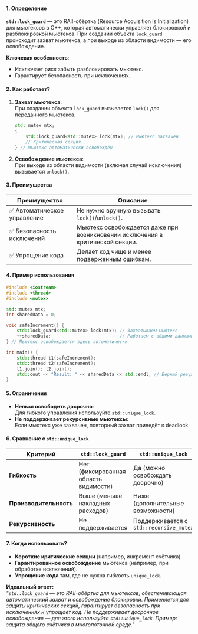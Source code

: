#### **1. Определение**  
**`std::lock_guard`** — это RAII-обёртка (Resource Acquisition Is Initialization) для мьютексов в C++, которая автоматически управляет блокировкой и разблокировкой мьютекса. При создании объекта `lock_guard` происходит захват мьютекса, а при выходе из области видимости — его освобождение.  

**Ключевая особенность**:  
- Исключает риск забыть разблокировать мьютекс.  
- Гарантирует безопасность при исключениях.  

#### **2. Как работает?**  
1. **Захват мьютекса**:  
   При создании объекта `lock_guard` вызывается `lock()` для переданного мьютекса.  
   ```cpp
   std::mutex mtx;
   {
       std::lock_guard<std::mutex> lock(mtx); // Мьютекс захвачен
       // Критическая секция...
   } // Мьютекс автоматически освобождён
   ```  
2. **Освобождение мьютекса**:  
   При выходе из области видимости (включая случай исключения) вызывается `unlock()`.  

#### **3. Преимущества**  
| **Преимущество**               | **Описание**                                                                 |
|--------------------------------|-----------------------------------------------------------------------------|
| ✅ Автоматическое управление    | Не нужно вручную вызывать `lock()`/`unlock()`.                              |
| ✅ Безопасность исключений      | Мьютекс освобождается даже при возникновении исключения в критической секции. |
| ✅ Упрощение кода               | Делает код чище и менее подверженным ошибкам.                               |

#### **4. Пример использования**  
```cpp
#include <iostream>
#include <thread>
#include <mutex>

std::mutex mtx;
int sharedData = 0;

void safeIncrement() {
    std::lock_guard<std::mutex> lock(mtx); // Захватываем мьютекс
    ++sharedData;                          // Работаем с общими данными
} // Мьютекс освобождается здесь автоматически

int main() {
    std::thread t1(safeIncrement);
    std::thread t2(safeIncrement);
    t1.join(); t2.join();
    std::cout << "Result: " << sharedData << std::endl; // Верный результат: 2
}
```  

#### **5. Ограничения**  
- **Нельзя освободить досрочно**:  
  Для гибкого управления используйте `std::unique_lock`.  
- **Не поддерживает рекурсивные мьютексы**:  
  Если мьютекс уже захвачен, повторный захват приведёт к deadlock.  

#### **6. Сравнение с `std::unique_lock`**  
| **Критерий**          | **`std::lock_guard`**                  | **`std::unique_lock`**                  |
|-----------------------|---------------------------------------|-----------------------------------------|
| **Гибкость**          | Нет (фиксированная область видимости) | Да (можно освобождать досрочно)         |
| **Производительность**| Выше (меньше накладных расходов)      | Ниже (дополнительные возможности)       |
| **Рекурсивность**     | Не поддерживается                     | Поддерживается с `std::recursive_mutex` |

#### **7. Когда использовать?**  
- **Короткие критические секции** (например, инкремент счётчика).  
- **Гарантированное освобождение** мьютекса (например, при обработке исключений).  
- **Упрощение кода** там, где не нужна гибкость `unique_lock`.  

**Идеальный ответ:**  
*"`std::lock_guard` — это RAII-обёртка для мьютексов, обеспечивающая автоматический захват и освобождение блокировки. Применяется для защиты критических секций, гарантирует безопасность при исключениях и упрощает код. Не поддерживает досрочное освобождение — для этого используйте `std::unique_lock`. Пример: защита общего счётчика в многопоточной среде."*